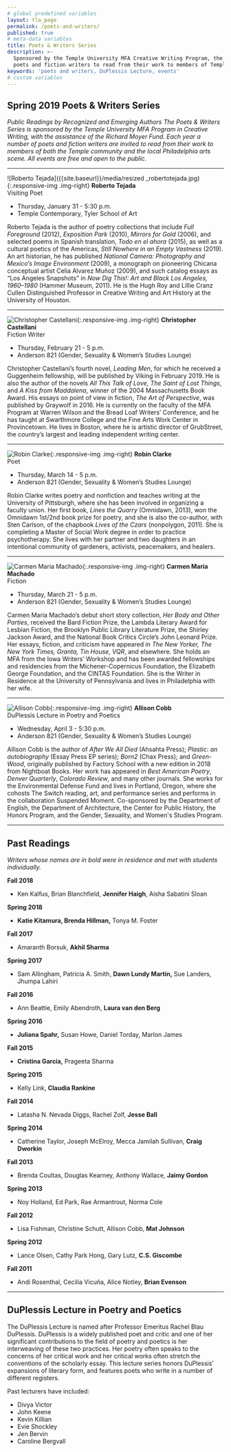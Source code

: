 ```yaml
---
# global predefined variables
layout: tla_page
permalink: /poets-and-writers/
published: true
# meta-data variables
title: Poets & Writers Series
description: >-
  Sponsored by the Temple University MFA Creative Writing Program, the Poets and Writers Series invites
  poets and fiction writers to read from their work to members of Temple community and Philadelphia arts scene.
keywords: 'poets and writers, DuPlessis Lecture, events'
# custom variables
---
```

## Spring 2019 Poets & Writers Series
_Public Readings by Recognized and Emerging Authors_
_The Poets & Writers Series is sponsored by the Temple University MFA Program in Creative Writing, with the assistance of the Richard Moyer Fund. Each year a number of poets and fiction writers are invited to read from their work to members of both the Temple community and the local Philadelphia arts scene. All events are free and open to the public._

___

![Roberto Tejada]({{site.baseurl}}/media/resized _robertotejada.jpg){:.responsive-img .img-right}
**Roberto Tejada**<br/>
Visiting Poet<br/>

- Thursday, January 31 - 5:30 p.m.<br/>
- Temple Contemporary, Tyler School of Art<br/>

Roberto Tejada is the author of poetry collections that include _Full Foreground_ (2012), _Exposition Park_ (2010), _Mirrors for Gold_ (2006), and selected poems in Spanish translation, _Todo en el ahora_ (2015), as well as a cultural poetics of the Americas, _Still Nowhere in an Empty Vastness_ (2019). An art historian, he has published _National Camera: Photography and Mexico’s Image Environment_ (2009), a monograph on pioneering Chicana conceptual artist Celia Alvarez Muñoz (2009), and such catalog essays as “Los Angeles Snapshots” in _Now Dig This!: Art and Black Los Angeles, 1960–1980_ (Hammer Museum, 2011). He is the Hugh Roy and Lillie Cranz Cullen Distinguished Professor in Creative Writing and Art History at the University of Houston. 

___

![Christopher Castellani]({{site.baseurl}}/media/resized_christophercastellani.jpg){:.responsive-img .img-right}
**Christopher Castellani**<br/>
Fiction Writer<br/>

- Thursday, February 21 - 5 p.m.
- Anderson 821 (Gender, Sexuality & Women’s Studies Lounge)<br/>

Christopher Castellani’s fourth novel, _Leading Men_, for which he received a Guggenheim fellowship, will be published by Viking in February 2019. He is also the author of the novels _All This Talk of Love, The Saint of Lost Things_, and _A Kiss from Maddalena_, winner of the 2004 Massachusetts Book Award. His essays on point of view in fiction, _The Art of Perspective_, was published by Graywolf in 2016. He is currently on the faculty of the MFA Program at Warren Wilson and the Bread Loaf Writers’ Conference, and he has taught at Swarthmore College and the Fine Arts Work Center in Provincetown. He lives in Boston, where he is artistic director of GrubStreet, the country’s largest and leading independent writing center.

___

![Robin Clarke]({{site.baseurl}}/media/resized_robinclarke.jpg){:.responsive-img .img-right}
**Robin Clarke**<br/>
 Poet<br/>

- Thursday, March 14 - 5 p.m.<br/>
- Anderson 821 (Gender, Sexuality & Women’s Studies Lounge)<br/>

Robin Clarke writes poetry and nonfiction and teaches writing at the University of Pittsburgh, where she has been involved in organizing a faculty union. Her first book, _Lines the Quarry_ (Omnidawn, 2013), won the Omnidawn 1st/2nd book prize for poetry, and she is also the co-author, with Sten Carlson, of the chapbook _Lives of the Czars_ (nonpolygon, 2011). She is completing a Master of Social Work degree in order to practice psychotherapy. She lives with her partner and two daughters in an intentional community of gardeners, activists, peacemakers, and healers. 

___

![Carmen Maria Machado]({{site.baseurl}}/media/resized_carmenmariamachado.jpg){:.responsive-img .img-right}
**Carmen Maria Machado**<br/>
 Fiction<br/>

- Thursday, March 21 - 5 p.m.<br/>
- Anderson 821 (Gender, Sexuality & Women’s Studies Lounge)<br/>

Carmen Maria Machado’s debut short story collection, _Her Body and Other Parties_, received the Bard Fiction Prize, the Lambda Literary Award for Lesbian Fiction, the Brooklyn Public Library Literature Prize, the Shirley Jackson Award, and the National Book Critics Circle’s John Leonard Prize. Her essays, fiction, and criticism have appeared in _The New Yorker, The New York Times, Granta, Tin House, VQR_, and elsewhere. She holds an MFA from the Iowa Writers’ Workshop and has been awarded fellowships and residencies from the Michener-Copernicus Foundation, the Elizabeth George Foundation, and the CINTAS Foundation. She is the Writer in Residence at the University of Pennsylvania and lives in Philadelphia with her wife.

___

![Allison Cobb]({{site.baseurl}}/media/resized_allisoncobb.jpg){:.responsive-img .img-right}
**Allison Cobb**<br/>
 DuPlessis Lecture in Poetry and Poetics<br/>

- Wednesday, April 3 - 5:30 p.m.<br/>
- Anderson 821 (Gender, Sexuality & Women’s Studies Lounge)<br/>

Allison Cobb is the author of _After We All Died_ (Ahsahta Press); _Plastic: an autobiography_ (Essay Press EP series); _Born2_ (Chax Press); and _Green-Wood_, originally published by Factory School with a new edition in 2018 from Nightboat Books. Her work has appeared in _Best American Poetry_, _Denver Quarterly_, _Colorado Review_, and many other journals. She works for the Environmental Defense Fund and lives in Portland, Oregon, where she cohosts The Switch reading, art, and performance series and performs in the collaboration Suspended Moment. Co-sponsored by the Department of English, the Department of Architecture, the Center for Public History, the Honors Program, and the Gender, Sexuality, and Women's Studies Program.

___

## Past Readings

_Writers whose names are in bold were in residence and met with students individually._

**Fall 2018**
- Ken Kalfus, Brian Blanchfield, **Jennifer Haigh**, Aisha Sabatini Sloan

**Spring 2018**
- **Katie Kitamura, Brenda Hillman,** Tonya M. Foster

**Fall 2017**
- Amaranth Borsuk, **Akhil Sharma**

**Spring 2017**
- Sam Allingham, Patricia A. Smith, **Dawn Lundy Martin,** Sue Landers, Jhumpa Lahiri

**Fall 2016**
- Ann Beattie, Emily Abendroth, **Laura van den Berg**

**Spring 2016**
- **Juliana Spahr,** Susan Howe, Daniel Torday, Marlon James

**Fall 2015**
- **Cristina García,** Prageeta Sharma

**Spring 2015**
- Kelly Link, **Claudia Rankine**

**Fall 2014**
- Latasha N. Nevada Diggs, Rachel Zolf, **Jesse Ball**

**Spring 2014**
- Catherine Taylor, Joseph McElroy, Mecca Jamilah Sullivan, **Craig Dworkin**

**Fall 2013**
- Brenda Coultas, Douglas Kearney, Anthony Wallace, **Jaimy Gordon**

**Spring 2013**
- Noy Holland, Ed Park, Rae Armantrout, Norma Cole

**Fall 2012**
- Lisa Fishman, Christine Schutt, Allison Cobb, **Mat Johnson**

**Spring 2012**
- Lance Olsen, Cathy Park Hong, Gary Lutz, **C.S. Giscombe**

**Fall 2011**
- Andi Rosenthal, Cecilia Vicuña, Alice Notley, **Brian Evenson**

___

## DuPlessis Lecture in Poetry and Poetics
The DuPlessis Lecture is named after Professor Emeritus Rachel Blau DuPlessis. DuPlessis is a widely published poet and critic and one of her significant contributions to the field of poetry and poetics is her interweaving of these two practices. Her poetry often speaks to the concerns of her critical work and her critical works often stretch the conventions of the scholarly essay. This lecture series honors DuPlessis’ expansions of literary form, and features poets who write in a number of different registers.

Past lecturers have included:
- Divya Victor
- John Keene
- Kevin Killian
- Evie Shockley
- Jen Bervin
- Caroline Bergvall
